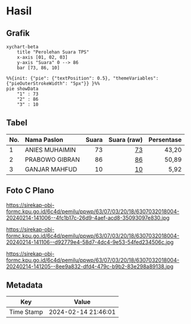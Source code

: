 # Hasil

## Grafik

```mermaid
xychart-beta
    title "Perolehan Suara TPS"
    x-axis [01, 02, 03]
    y-axis "Suara" 0 --> 86
    bar [73, 86, 10]
```

```mermaid
%%{init: {"pie": {"textPosition": 0.5}, "themeVariables": {"pieOuterStrokeWidth": "5px"}} }%%
pie showData
    "1" : 73
    "2" : 86
    "3" : 10
```

## Tabel

| No. | Nama Paslon    | Suara | Suara (raw) | Persentase |
|:--- |:-------------- | -----:| -----------:| ----------:|
| 1   | ANIES MUHAIMIN | 73    | [73][p-1]   | 43,20      |
| 2   | PRABOWO GIBRAN | 86    | [86][p-2]   | 50,89      |
| 3   | GANJAR MAHFUD  | 10    | [10][p-3]   | 5,92       |


[p-1]: https://github.com/gigit-pemilu/pemilu-2024/blob/main/pilpres/hitung-suara/sub/63-kalimantan-selatan/sub/07-hulu-sungai-tengah/sub/03-labuan-amas-selatan/sub/2018-sungai-jaranih/sub/004-tps/sub/paslon-1.txt
[p-2]: https://github.com/gigit-pemilu/pemilu-2024/blob/main/pilpres/hitung-suara/sub/63-kalimantan-selatan/sub/07-hulu-sungai-tengah/sub/03-labuan-amas-selatan/sub/2018-sungai-jaranih/sub/004-tps/sub/paslon-2.txt
[p-3]: https://github.com/gigit-pemilu/pemilu-2024/blob/main/pilpres/hitung-suara/sub/63-kalimantan-selatan/sub/07-hulu-sungai-tengah/sub/03-labuan-amas-selatan/sub/2018-sungai-jaranih/sub/004-tps/sub/paslon-3.txt

## Foto C Plano

https://sirekap-obj-formc.kpu.go.id/6c4d/pemilu/ppwp/63/07/03/20/18/6307032018004-20240214-141006--4fc1b17c-26d9-4aef-acd8-35093097e830.jpg

https://sirekap-obj-formc.kpu.go.id/6c4d/pemilu/ppwp/63/07/03/20/18/6307032018004-20240214-141106--d92779e4-58d7-4dc4-9e53-54fed234506c.jpg

https://sirekap-obj-formc.kpu.go.id/6c4d/pemilu/ppwp/63/07/03/20/18/6307032018004-20240214-141205--8ee9a832-dfd4-479c-b9b2-83e298a89138.jpg


## Metadata

| Key        | Value               |
| ---------- | ------------------- |
| Time Stamp | 2024-02-14 21:46:01 |



